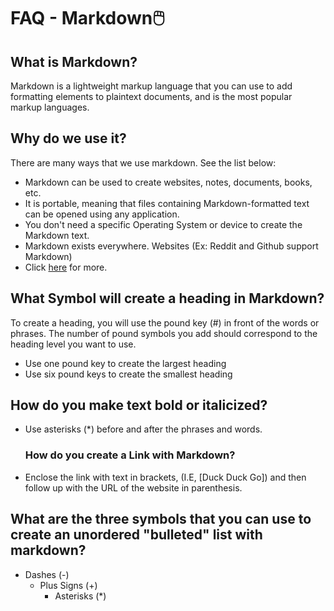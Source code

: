 # FAQ - Markdown🖱️
## What is Markdown? 
Markdown is a lightweight markup language that you can use to add formatting elements to plaintext documents, and is the most popular markup languages. 

## Why do we use it?
There are many ways that we use markdown. See the list below:
- Markdown can be used to create websites, notes, documents, books, etc.
- It is portable, meaning that files containing Markdown-formatted text can be opened using any application.
- You don't need a specific Operating System or device to create the Markdown text.
- Markdown exists everywhere. Websites (Ex: Reddit and Github support Markdown)
- Click [here](https://www.markdownguide.org/getting-started/) for more.
  
## What Symbol will create a heading in Markdown? 
To create a heading, you will use the pound key (#) in front of the words or phrases. The number of pound symbols you add should correspond to the heading level you want to use.
- Use one pound key to create the largest heading
- Use six pound keys to create the smallest heading
  
## How do you make text bold or italicized?
- Use asterisks (*) before and after the phrases and words.
  
  ### How do you create a Link with Markdown?
- Enclose the link with text in brackets, (I.E, [Duck Duck Go]) and then follow up with the URL of the website in parenthesis.
  
 ## What are the three symbols that you can use to create an unordered "bulleted" list with markdown?
 + Dashes (-)
   + Plus Signs (+)
     + Asterisks  (*)
